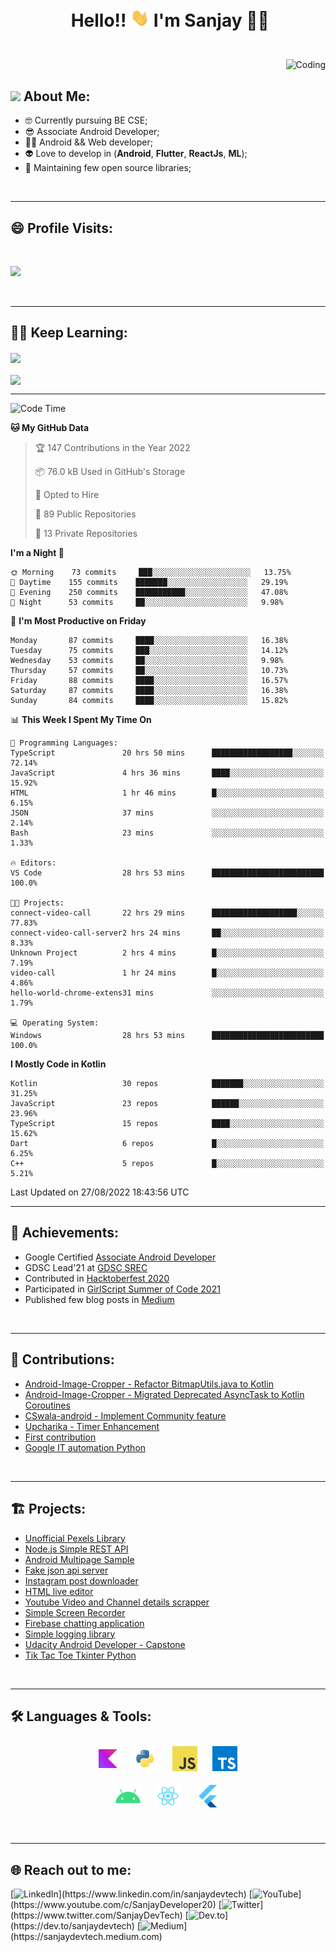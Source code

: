 # <p align="center">️ **Hello!! <img src="https://raw.githubusercontent.com/SanjayDevTech/SanjayDevTech/master/assets/wave.gif" alt="waving hand" width="30px"> I'm Sanjay** 🎯️🚀️</p>

<br/>
<img align="right" alt="Coding" height="200" src="https://media.giphy.com/media/Y4ak9Ki2GZCbJxAnJD/giphy.gif">
<br/>

## <img src="https://media.giphy.com/media/WUlplcMpOCEmTGBtBW/giphy.gif" width="30"> **About Me:**

- 🤓 Currently pursuing BE CSE;
- 😎 Associate Android Developer;
- 🧑‍💻 Android && Web developer;
- 👽 Love to develop in (**Android**, **Flutter**, **ReactJs**, **ML**);
- 🤝 Maintaining few open source libraries;

<br/>

---

## 😄 **Profile Visits:**

<br />

![](https://komarev.com/ghpvc/?username=SanjayDevTech&style=flat-square)

<br />

---

## 👨‍🎓️️ **Keep Learning:**

   <img align="center" src="https://github-readme-stats.vercel.app/api/top-langs/?username=SanjayDevTech&layout=compact&theme=vue-dark"/>
   <br/>
   <br/>
   <img align="center" src="https://github-readme-streak-stats.herokuapp.com/?user=SanjayDevTech&theme=vue-dark&hide_border=true"/>

<br/>

---

<!--START_SECTION:waka-->
![Code Time](http://img.shields.io/badge/Code%20Time-202%20hrs-blue)

**🐱 My GitHub Data** 

> 🏆 147 Contributions in the Year 2022
 > 
> 📦 76.0 kB Used in GitHub's Storage 
 > 
> 💼 Opted to Hire
 > 
> 📜 89 Public Repositories 
 > 
> 🔑 13 Private Repositories  
 > 
**I'm a Night 🦉** 

```text
🌞 Morning    73 commits     ███░░░░░░░░░░░░░░░░░░░░░░   13.75% 
🌆 Daytime    155 commits    ███████░░░░░░░░░░░░░░░░░░   29.19% 
🌃 Evening    250 commits    ███████████░░░░░░░░░░░░░░   47.08% 
🌙 Night      53 commits     ██░░░░░░░░░░░░░░░░░░░░░░░   9.98%

```
📅 **I'm Most Productive on Friday** 

```text
Monday       87 commits     ████░░░░░░░░░░░░░░░░░░░░░   16.38% 
Tuesday      75 commits     ███░░░░░░░░░░░░░░░░░░░░░░   14.12% 
Wednesday    53 commits     ██░░░░░░░░░░░░░░░░░░░░░░░   9.98% 
Thursday     57 commits     ██░░░░░░░░░░░░░░░░░░░░░░░   10.73% 
Friday       88 commits     ████░░░░░░░░░░░░░░░░░░░░░   16.57% 
Saturday     87 commits     ████░░░░░░░░░░░░░░░░░░░░░   16.38% 
Sunday       84 commits     ████░░░░░░░░░░░░░░░░░░░░░   15.82%

```


📊 **This Week I Spent My Time On** 

```text
💬 Programming Languages: 
TypeScript               20 hrs 50 mins      ██████████████████░░░░░░░   72.14% 
JavaScript               4 hrs 36 mins       ████░░░░░░░░░░░░░░░░░░░░░   15.92% 
HTML                     1 hr 46 mins        █░░░░░░░░░░░░░░░░░░░░░░░░   6.15% 
JSON                     37 mins             ░░░░░░░░░░░░░░░░░░░░░░░░░   2.14% 
Bash                     23 mins             ░░░░░░░░░░░░░░░░░░░░░░░░░   1.33%

🔥 Editors: 
VS Code                  28 hrs 53 mins      █████████████████████████   100.0%

🐱‍💻 Projects: 
connect-video-call       22 hrs 29 mins      ███████████████████░░░░░░   77.83% 
connect-video-call-server2 hrs 24 mins       ██░░░░░░░░░░░░░░░░░░░░░░░   8.33% 
Unknown Project          2 hrs 4 mins        █░░░░░░░░░░░░░░░░░░░░░░░░   7.19% 
video-call               1 hr 24 mins        █░░░░░░░░░░░░░░░░░░░░░░░░   4.86% 
hello-world-chrome-extens31 mins             ░░░░░░░░░░░░░░░░░░░░░░░░░   1.79%

💻 Operating System: 
Windows                  28 hrs 53 mins      █████████████████████████   100.0%

```

**I Mostly Code in Kotlin** 

```text
Kotlin                   30 repos            ███████░░░░░░░░░░░░░░░░░░   31.25% 
JavaScript               23 repos            ██████░░░░░░░░░░░░░░░░░░░   23.96% 
TypeScript               15 repos            ████░░░░░░░░░░░░░░░░░░░░░   15.62% 
Dart                     6 repos             █░░░░░░░░░░░░░░░░░░░░░░░░   6.25% 
C++                      5 repos             █░░░░░░░░░░░░░░░░░░░░░░░░   5.21%

```



 Last Updated on 27/08/2022 18:43:56 UTC
<!--END_SECTION:waka-->

---

## 🚩 **Achievements:**

- Google Certified [Associate Android Developer](https://www.credential.net/0041bdc2-5489-499d-8a1d-a16da26bd8bf)
- GDSC Lead'21 at [GDSC SREC](https://github.com/gdscsrec)
- Contributed in [Hacktoberfest 2020](https://hacktoberfest.digitalocean.com)
- Participated in [GirlScript Summer of Code 2021](https://gssoc.girlscript.tech)
- Published few blog posts in [Medium](https://sanjaydevtech.medium.com)

<br/>

---

## 💙 **Contributions:**

- [Android-Image-Cropper - Refactor BitmapUtils.java to Kotlin](https://github.com/CanHub/Android-Image-Cropper/pull/98)
- [Android-Image-Cropper - Migrated Deprecated AsyncTask to Kotlin Coroutines](https://github.com/CanHub/Android-Image-Cropper/pull/25)
- [CSwala-android - Implement Community feature](https://github.com/CSwala/CSwala-android/pull/149)
- [Upcharika - Timer Enhancement](https://github.com/smaranjitghose/Upcharika/pull/37)
- [First contribution](https://github.com/firstcontributions/first-contributions/pull/30213)
- [Google IT automation Python](https://github.com/google/it-cert-automation-practice/pull/1372)

<br/>

---

## 🏗️ **Projects:**

- [Unofficial Pexels Library](https://github.com/SanjayDevTech/pexels-android)
- [Node.js Simple REST API](https://github.com/SanjayDevTech/nodejs-simple-rest-api)
- [Android Multipage Sample](https://github.com/SanjayDevTech/android-multipage-sample)
- [Fake json api server](https://github.com/SanjayDevTech/json-placeholder-server)
- [Instagram post downloader](https://github.com/SanjayDevTech/instautils)
- [HTML live editor](https://github.com/SanjayDevTech/HTML-editor)
- [Youtube Video and Channel details scrapper](https://github.com/SanjayDevTech/ytutils)
- [Simple Screen Recorder](https://github.com/SanjayDevTech/Screen-Recorder)
- [Firebase chatting application](https://github.com/SanjayDevTech/fire-chat)
- [Simple logging library](https://github.com/SanjayDevTech/simple-log)
- [Udacity Android Developer - Capstone](https://github.com/SanjayDevTech/Capstone-Project)
- [Tik Tac Toe Tkinter Python](https://github.com/SanjayDevTech/Tic-Tac-Toe-Tkinter)

<br/>

---

## 🛠️ **Languages & Tools:**

<p align="center">
  <img align="center" style="margin: 10px" src="https://raw.githubusercontent.com/github/explore/80688e429a7d4ef2fca1e82350fe8e3517d3494d/topics/kotlin/kotlin.png" alt="Kotlin" width="30" />
  <img align="center" style="margin: 10px" src="https://raw.githubusercontent.com/github/explore/80688e429a7d4ef2fca1e82350fe8e3517d3494d/topics/python/python.png" alt="Python" width="40"  />
  <img align="center" style="margin: 10px" src="https://raw.githubusercontent.com/github/explore/80688e429a7d4ef2fca1e82350fe8e3517d3494d/topics/javascript/javascript.png" alt="JavaScript" width="40"  />
  <img align="center" style="margin: 10px" src="https://raw.githubusercontent.com/github/explore/80688e429a7d4ef2fca1e82350fe8e3517d3494d/topics/typescript/typescript.png" alt="TypeScript" width="40"  />
<br />
  <img align="center" style="margin: 10px" src="https://raw.githubusercontent.com/github/explore/80688e429a7d4ef2fca1e82350fe8e3517d3494d/topics/android/android.png" alt="Android" width="40" />
  <img align="center" style="margin: 10px" src="https://raw.githubusercontent.com/github/explore/80688e429a7d4ef2fca1e82350fe8e3517d3494d/topics/react/react.png" alt="React" width="40"  />
   <img align="center" style="margin: 10px" src="https://raw.githubusercontent.com/github/explore/cebd63002168a05a6a642f309227eefeccd92950/topics/flutter/flutter.png" alt="Flutter" width="40"  />

</p>
<br/>

---

## 🌐 **Reach out to me:** ️

[![LinkedIn](https://img.shields.io/badge/LinkedIn-SanjayDevTech-informationl?style=for-the-badge&labelColor=black&logo=linkedin&logoColor=0077b5&&color=#0077b5")](https://www.linkedin.com/in/sanjaydevtech)
[![YouTube](https://img.shields.io/badge/YouTube-SanjayDeveloper20-informationl?style=for-the-badge&labelColor=white&logo=youtube&logoColor=red&&color=#1da1f2")](https://www.youtube.com/c/SanjayDeveloper20)
[![Twitter](https://img.shields.io/badge/Twitter-SanjayDevTech-informational?style=for-the-badge&labelColor=black&logo=twitter&logoColor=#1da1f2&color=#1da1f2")](https://www.twitter.com/SanjayDevTech)
[![Dev.to](https://img.shields.io/badge/Dev.to-SanjayDevTech-informational?style=for-the-badge&labelColor=black&logo=dev.to&logoColor=white&color=#1da1f2")](https://dev.to/sanjaydevtech)
[![Medium](https://img.shields.io/badge/Medium-SanjayDevTech-informational?style=for-the-badge&labelColor=black&logo=medium&logoColor=#1da1f2&color=#1da1f2")](https://sanjaydevtech.medium.com)
